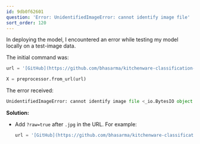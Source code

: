 ```yaml
---
id: 9db0f62601
question: 'Error: UnidentifiedImageError: cannot identify image file'
sort_order: 120
---
```


In deploying the model, I encountered an error while testing my model locally on a test-image data.

The initial command was:

```python
url = '[GitHub](https://github.com/bhasarma/kitchenware-classification-project/blob/main/test-image.jpg')

X = preprocessor.from_url(url)
```

The error received:

```python
UnidentifiedImageError: cannot identify image file <_io.BytesIO object at 0x7f797010a590>
```

**Solution:**

- Add `?raw=true` after `.jpg` in the URL. For example:

  ```python
  url = '[GitHub](https://github.com/bhasarma/kitchenware-classification-project/blob/main/test-image.jpg?raw=true)'
  ```